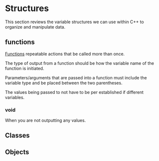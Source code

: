 # Structures

This section reviews the variable structures we can use within C++ to organize and manipulate data.

## functions

[Functions](./functions.cpp) repeatable actions that be called more than once.

The type of output from a function should be how the variable name of the function is initiated.

Parameters/arguments that are passed into a function must include the variable type and be placed between the two parentheses.

The values being passed to not have to be per established if different variables.

### void 

When you are not outputting any values.

## Classes

## Objects

